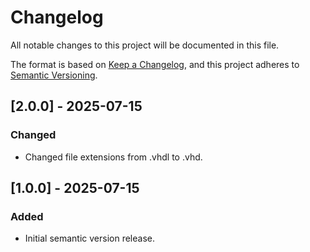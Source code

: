 # Changelog

All notable changes to this project will be documented in this file.

The format is based on [Keep a Changelog](https://keepachangelog.com/en/1.1.0/),
and this project adheres to [Semantic Versioning](https://semver.org/spec/v2.0.0.html).

## [2.0.0] - 2025-07-15

### Changed
- Changed file extensions from .vhdl to .vhd.

## [1.0.0] - 2025-07-15

### Added
- Initial semantic version release.
